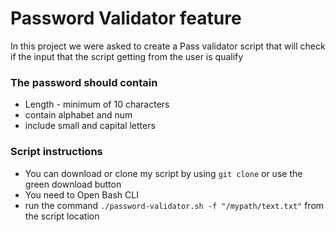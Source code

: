 # Password Validator feature
In this project we were asked to create a Pass validator script
that will check if the input that the script getting from the user is qualify

### The password should contain
- Length - minimum of 10 characters
- contain alphabet and num
- include small and capital letters

### Script instructions 
- You can download or clone my script by using `git clone` or use the green download button
- You need to Open Bash CLI
- run the command `./password-validator.sh -f "/mypath/text.txt"` from the script location

